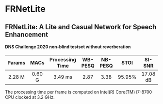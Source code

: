 # FRNetLite
## FRNetLite: A Lite and Casual Network for Speech Enhancement

#### DNS Challenge 2020 non-blind testset without reverberation

| Params |  MACs  | Processing Time | WB-PESQ | NB-PESQ |  STOI  |  SI-SNR  |
| :----: | :----: | :-------------: | :-----: | :-----: | :----: | :------: |
| 2.28 M | 0.60 G |     3.49 ms     |  2.87   |  3.38   | 95.95% | 17.08 dB |

The processing time per frame is computed on Intel(R) Core(TM) i7-8700 CPU clocked at 3.2 GHz.
